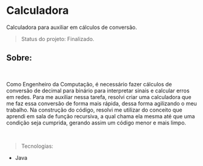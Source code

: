 <h1>Calculadora</h1>

Calculadora para auxiliar em cálculos de conversão.

>Status do projeto: Finalizado.

<h2>Sobre:</h2>
<br>
<p>Como Engenheiro da Computação, é necessário fazer cálculos de conversão de decimal para binário para interpretar sinais e calcular erros em redes. Para me auxiliar nessa tarefa, resolvi criar uma calculadora que me faz essa conversão de forma mais rápida, dessa forma agilizando o meu trabalho. Na construção do código, resolvi me utilizar do conceito que aprendi em sala de função recursiva, a qual chama ela mesma até que uma condição seja cumprida, gerando assim um código menor e mais limpo.</p>

<br>

>Tecnologias:
* Java